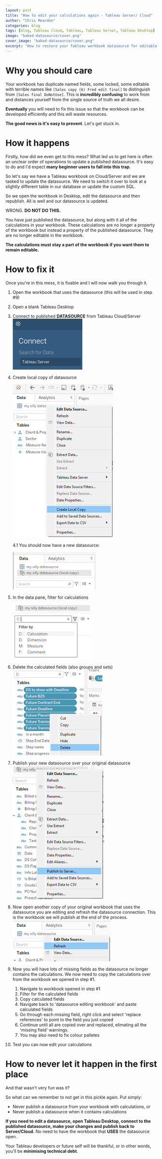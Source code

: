 ```yaml
---
layout: post
title: "How to edit your calculations again - Tableau Server/ Cloud"
author: "Chris Meardon"
categories: blog
tags: [blog, Tableau Cloud, Tableau, Tableau Server, Tableau Desktop]
image: "baked-datasource/cover.png"
cover_image: "baked-datasource/cover.png"
excerpt: "How to restore your Tableau workbook datasource for editable calculations (once again)"
---
```


# Why you should care

Your workbook has duplicate named fields, some locked, some editable with terrible names like `[Sales copy (6) Fred edit final]` to distinguish from `[Sales final DoNotUse]`. This is **incredibly confusing** to work from and distances yourself from the single source of truth we all desire.

**Eventually** you will need to fix this issue so that the workbook can be developed efficiently and this will waste resources.

**The good news is it's easy to prevent**. Let's get stuck in.

# How it happens

Firstly, how did we even get to this mess? What led us to get here is often an unclear order of operations to update a published datasource. It's easy to do and I'd expect **many beginner users to fall into this trap**.

So let's say we have a Tableau workbook on Cloud/Server and we are tasked to update the datasource. We need to switch it over to look at a slightly different table in our database or update the custom SQL.

So we open the workbook in Desktop, edit the datasource and then republish. All is well and our datasource is updated.

WRONG. **DO NOT DO THIS.**

You have just published the datasource, but along with it all of the calculations in your workbook. These calculations are no longer a property of the workbook but instead a property of the published datasource. They are no longer editable in the workbook.

**The calculations must stay a part of the workbook if you want them to remain editable.**

# How to fix it

Once you're in this mess, it is fixable and I will now walk you through it.

1. Open the workbook that uses the datasource (this will be used in step #9)
2. Open a blank Tableau Desktop
3. Connect to published **DATASOURCE** from Tableau Cloud/Server
   ![image of connect to datasource](/assets/img/baked-datasource/connect-data.png)
4. Create local copy of datasource

   ![create local copy](/assets/img/baked-datasource/create-local-copy.png)

   4.1 You should now have a new datasource:

   ![local copy](/assets/img/baked-datasource/local-copy.png)

5. In the data pane, filter for calculations

   ![filter for calculations](/assets/img/baked-datasource/calc-filter.png)

6. Delete the calculated fields (also groups and sets)
   ![delete calculated fields](../assets/img/baked-datasource/delete-fields.png)
7. Publish your new datasource over your original datasource
   ![publish new datasource](../assets/img/baked-datasource/publish-to-server.png)
8. Now open another copy of your original workbook that uses the datasource you are editing and refresh the datasource connection. This is the workbook we will publish at the end of the process.
   ![refresh datasource](../assets/img/baked-datasource/refresh-datasource.png)
9. Now you will have lots of missing fields as the datasource no longer contains the calculations. We now need to copy the calculations over from the workbook we opened in step #1.
   1. Navigate to workbook opened in step #1
   2. Filter for the calculated fields
   3. Copy calculated fields
   4. Navigate back to 'datasource editing workbook' and paste calculated fields
   5. Go through each missing field, right click and select 'replace references' to point to the field you just copied
   6. Continue until all are copied over and replaced, elimating all the 'missing field' warnings.
   7. You may also need to fix colour palletes
10. Test you can now edit your calculations

# How to never let it happen in the first place

And that wasn't very fun was it?

So what can we remember to not get in this pickle again. Put simply:

- Never publish a datasource from your workbook with calculations, _or_
- Never publish a datasource when it contains calculations

**If you need to edit a datasource, open Tableau Desktop, connect to the published datasource, make your changes and publish back to Server/Cloud.** No need to have the workbook that **USES** the datasource open.

Your Tableau developers or future self will be thankful, or in other words, you'll be **minimising technical debt**.
